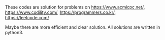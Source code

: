 These codes are solution for problems on https://www.acmicpc.net/, https://www.codility.com/, https://programmers.co.kr/, https://leetcode.com/


Maybe there are more efficient and clear solution. All solutions are written in python3.
